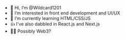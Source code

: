 - 👋 Hi, I’m @Wildcard1201
- 👀 I’m interested in front end development and UI/UX
- 🌱 I’m currently learning HTML/CSS/JS
- 👍 I've also dabbled in React.js and Next.js
- 🤷‍♂️ Possibly Web3?



<!---
Wildcard1201/Wildcard1201 is a ✨ special ✨ repository because its `README.md` (this file) appears on your GitHub profile.
You can click the Preview link to take a look at your changes.
--->
